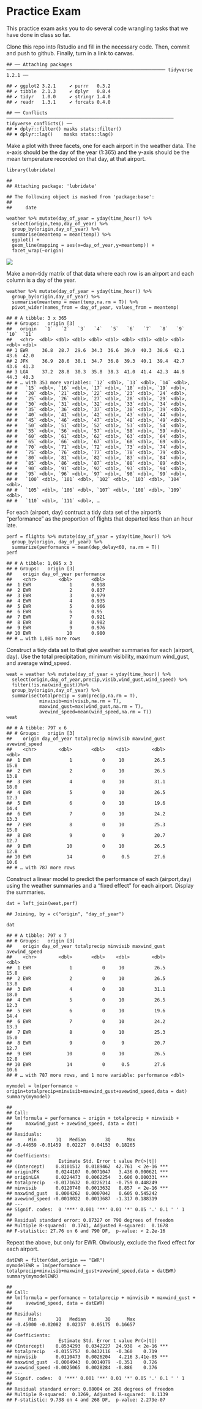 Practice Exam
=============

This practice exam asks you to do several code wrangling tasks that we
have done in class so far.

Clone this repo into Rstudio and fill in the necessary code. Then,
commit and push to github. Finally, turn in a link to canvas.

    ## ── Attaching packages ────────────────────────────────────────────────────────── tidyverse 1.2.1 ──

    ## ✔ ggplot2 3.2.1     ✔ purrr   0.3.2
    ## ✔ tibble  2.1.3     ✔ dplyr   0.8.4
    ## ✔ tidyr   1.0.0     ✔ stringr 1.4.0
    ## ✔ readr   1.3.1     ✔ forcats 0.4.0

    ## ── Conflicts ───────────────────────────────────────────────────────────── tidyverse_conflicts() ──
    ## ✖ dplyr::filter() masks stats::filter()
    ## ✖ dplyr::lag()    masks stats::lag()

Make a plot with three facets, one for each airport in the weather data.
The x-axis should be the day of the year (1:365) and the y-axis should
be the mean temperature recorded on that day, at that airport.

    library(lubridate)

    ## 
    ## Attaching package: 'lubridate'

    ## The following object is masked from 'package:base':
    ## 
    ##     date

    weather %>% mutate(day_of_year = yday(time_hour)) %>% 
      select(origin,temp,day_of_year) %>% 
      group_by(origin,day_of_year) %>% 
      summarise(meantemp = mean(temp)) %>% 
      ggplot() + 
      geom_line(mapping = aes(x=day_of_year,y=meantemp)) + 
      facet_wrap(~origin)

![](README_files/figure-markdown_strict/unnamed-chunk-2-1.png)

Make a non-tidy matrix of that data where each row is an airport and
each column is a day of the year.

    weather %>% mutate(day_of_year = yday(time_hour)) %>% 
      group_by(origin,day_of_year) %>% 
      summarise(meantemp = mean(temp,na.rm = T)) %>% 
      pivot_wider(names_from = day_of_year, values_from = meantemp)

    ## # A tibble: 3 x 365
    ## # Groups:   origin [3]
    ##   origin   `1`   `2`   `3`   `4`   `5`   `6`   `7`   `8`   `9`  `10`  `11`
    ##   <chr>  <dbl> <dbl> <dbl> <dbl> <dbl> <dbl> <dbl> <dbl> <dbl> <dbl> <dbl>
    ## 1 EWR     36.8  28.7  29.6  34.3  36.6  39.9  40.3  38.6  42.1  43.6  42.0
    ## 2 JFK     36.9  28.6  30.1  34.7  36.8  39.3  40.1  39.4  42.7  43.6  41.3
    ## 3 LGA     37.2  28.8  30.3  35.8  38.3  41.0  41.4  42.3  44.9  44.3  40.3
    ## # … with 353 more variables: `12` <dbl>, `13` <dbl>, `14` <dbl>,
    ## #   `15` <dbl>, `16` <dbl>, `17` <dbl>, `18` <dbl>, `19` <dbl>,
    ## #   `20` <dbl>, `21` <dbl>, `22` <dbl>, `23` <dbl>, `24` <dbl>,
    ## #   `25` <dbl>, `26` <dbl>, `27` <dbl>, `28` <dbl>, `29` <dbl>,
    ## #   `30` <dbl>, `31` <dbl>, `32` <dbl>, `33` <dbl>, `34` <dbl>,
    ## #   `35` <dbl>, `36` <dbl>, `37` <dbl>, `38` <dbl>, `39` <dbl>,
    ## #   `40` <dbl>, `41` <dbl>, `42` <dbl>, `43` <dbl>, `44` <dbl>,
    ## #   `45` <dbl>, `46` <dbl>, `47` <dbl>, `48` <dbl>, `49` <dbl>,
    ## #   `50` <dbl>, `51` <dbl>, `52` <dbl>, `53` <dbl>, `54` <dbl>,
    ## #   `55` <dbl>, `56` <dbl>, `57` <dbl>, `58` <dbl>, `59` <dbl>,
    ## #   `60` <dbl>, `61` <dbl>, `62` <dbl>, `63` <dbl>, `64` <dbl>,
    ## #   `65` <dbl>, `66` <dbl>, `67` <dbl>, `68` <dbl>, `69` <dbl>,
    ## #   `70` <dbl>, `71` <dbl>, `72` <dbl>, `73` <dbl>, `74` <dbl>,
    ## #   `75` <dbl>, `76` <dbl>, `77` <dbl>, `78` <dbl>, `79` <dbl>,
    ## #   `80` <dbl>, `81` <dbl>, `82` <dbl>, `83` <dbl>, `84` <dbl>,
    ## #   `85` <dbl>, `86` <dbl>, `87` <dbl>, `88` <dbl>, `89` <dbl>,
    ## #   `90` <dbl>, `91` <dbl>, `92` <dbl>, `93` <dbl>, `94` <dbl>,
    ## #   `95` <dbl>, `96` <dbl>, `97` <dbl>, `98` <dbl>, `99` <dbl>,
    ## #   `100` <dbl>, `101` <dbl>, `102` <dbl>, `103` <dbl>, `104` <dbl>,
    ## #   `105` <dbl>, `106` <dbl>, `107` <dbl>, `108` <dbl>, `109` <dbl>,
    ## #   `110` <dbl>, `111` <dbl>, …

For each (airport, day) contruct a tidy data set of the airport’s
“performance” as the proportion of flights that departed less than an
hour late.

    perf = flights %>% mutate(day_of_year = yday(time_hour)) %>% 
      group_by(origin, day_of_year) %>% 
      summarize(performance = mean(dep_delay<60, na.rm = T)) 
    perf

    ## # A tibble: 1,095 x 3
    ## # Groups:   origin [3]
    ##    origin day_of_year performance
    ##    <chr>        <dbl>       <dbl>
    ##  1 EWR              1       0.918
    ##  2 EWR              2       0.837
    ##  3 EWR              3       0.979
    ##  4 EWR              4       0.935
    ##  5 EWR              5       0.966
    ##  6 EWR              6       0.95 
    ##  7 EWR              7       0.921
    ##  8 EWR              8       0.982
    ##  9 EWR              9       0.976
    ## 10 EWR             10       0.980
    ## # … with 1,085 more rows

Construct a tidy data set to that give weather summaries for each
(airport, day). Use the total precipitation, minimum visibility, maximum
wind\_gust, and average wind\_speed.

    weat = weather %>% mutate(day_of_year = yday(time_hour)) %>%
      select(origin,day_of_year,precip,visib,wind_gust,wind_speed) %>% 
      filter(!is.na(wind_gust))%>% 
      group_by(origin,day_of_year) %>% 
      summarise(totalprecip = sum(precip,na.rm = T),
                minvisib=min(visib,na.rm = T),
                maxwind_gust=max(wind_gust,na.rm = T),
                avewind_speed=mean(wind_speed,na.rm = T))
    weat

    ## # A tibble: 797 x 6
    ## # Groups:   origin [3]
    ##    origin day_of_year totalprecip minvisib maxwind_gust avewind_speed
    ##    <chr>        <dbl>       <dbl>    <dbl>        <dbl>         <dbl>
    ##  1 EWR              1           0     10           26.5          15.8
    ##  2 EWR              2           0     10           26.5          13.8
    ##  3 EWR              4           0     10           31.1          18.0
    ##  4 EWR              5           0     10           26.5          12.3
    ##  5 EWR              6           0     10           19.6          14.4
    ##  6 EWR              7           0     10           24.2          13.3
    ##  7 EWR              8           0     10           25.3          15.0
    ##  8 EWR              9           0      9           20.7          12.7
    ##  9 EWR             10           0     10           26.5          12.8
    ## 10 EWR             14           0      0.5         27.6          10.6
    ## # … with 787 more rows

Construct a linear model to predict the performance of each
(airport,day) using the weather summaries and a “fixed effect” for each
airport. Display the summaries.

    dat = left_join(weat,perf)

    ## Joining, by = c("origin", "day_of_year")

    dat

    ## # A tibble: 797 x 7
    ## # Groups:   origin [3]
    ##    origin day_of_year totalprecip minvisib maxwind_gust avewind_speed
    ##    <chr>        <dbl>       <dbl>    <dbl>        <dbl>         <dbl>
    ##  1 EWR              1           0     10           26.5          15.8
    ##  2 EWR              2           0     10           26.5          13.8
    ##  3 EWR              4           0     10           31.1          18.0
    ##  4 EWR              5           0     10           26.5          12.3
    ##  5 EWR              6           0     10           19.6          14.4
    ##  6 EWR              7           0     10           24.2          13.3
    ##  7 EWR              8           0     10           25.3          15.0
    ##  8 EWR              9           0      9           20.7          12.7
    ##  9 EWR             10           0     10           26.5          12.8
    ## 10 EWR             14           0      0.5         27.6          10.6
    ## # … with 787 more rows, and 1 more variable: performance <dbl>

    mymodel = lm(performance ~ origin+totalprecip+minvisib+maxwind_gust+avewind_speed,data = dat)
    summary(mymodel)

    ## 
    ## Call:
    ## lm(formula = performance ~ origin + totalprecip + minvisib + 
    ##     maxwind_gust + avewind_speed, data = dat)
    ## 
    ## Residuals:
    ##      Min       1Q   Median       3Q      Max 
    ## -0.44659 -0.01459  0.02227  0.04153  0.18265 
    ## 
    ## Coefficients:
    ##                 Estimate Std. Error t value Pr(>|t|)    
    ## (Intercept)    0.8101512  0.0189462  42.761  < 2e-16 ***
    ## originJFK      0.0244107  0.0071047   3.436 0.000621 ***
    ## originLGA      0.0224473  0.0062254   3.606 0.000331 ***
    ## totalprecip   -0.0171632  0.0226214  -0.759 0.448249    
    ## minvisib       0.0120740  0.0013632   8.857  < 2e-16 ***
    ## maxwind_gust   0.0004262  0.0007042   0.605 0.545242    
    ## avewind_speed -0.0018022  0.0013687  -1.317 0.188319    
    ## ---
    ## Signif. codes:  0 '***' 0.001 '**' 0.01 '*' 0.05 '.' 0.1 ' ' 1
    ## 
    ## Residual standard error: 0.07327 on 790 degrees of freedom
    ## Multiple R-squared:  0.1741, Adjusted R-squared:  0.1678 
    ## F-statistic: 27.76 on 6 and 790 DF,  p-value: < 2.2e-16

Repeat the above, but only for EWR. Obviously, exclude the fixed effect
for each airport.

    datEWR = filter(dat,origin == "EWR")
    mymodelEWR = lm(performance ~ totalprecip+minvisib+maxwind_gust+avewind_speed,data = datEWR)
    summary(mymodelEWR)

    ## 
    ## Call:
    ## lm(formula = performance ~ totalprecip + minvisib + maxwind_gust + 
    ##     avewind_speed, data = datEWR)
    ## 
    ## Residuals:
    ##      Min       1Q   Median       3Q      Max 
    ## -0.45000 -0.02082  0.02357  0.05175  0.16657 
    ## 
    ## Coefficients:
    ##                 Estimate Std. Error t value Pr(>|t|)    
    ## (Intercept)    0.8534293  0.0342227  24.938  < 2e-16 ***
    ## totalprecip   -0.0155757  0.0432116  -0.360    0.719    
    ## minvisib       0.0110473  0.0026204   4.216 3.41e-05 ***
    ## maxwind_gust  -0.0004943  0.0014079  -0.351    0.726    
    ## avewind_speed -0.0025065  0.0028284  -0.886    0.376    
    ## ---
    ## Signif. codes:  0 '***' 0.001 '**' 0.01 '*' 0.05 '.' 0.1 ' ' 1
    ## 
    ## Residual standard error: 0.08004 on 268 degrees of freedom
    ## Multiple R-squared:  0.1269, Adjusted R-squared:  0.1139 
    ## F-statistic: 9.738 on 4 and 268 DF,  p-value: 2.279e-07
